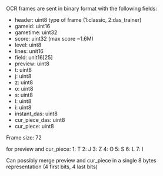 OCR frames are sent in binary format with the following fields:

* header:        uint8 type of frame (1:classic, 2:das_trainer)
* gameid:        uint16
* gametime:      uint32
* score:         uint32 (max score ~1.6M)
* level:         uint8
* lines:         unit16
* field:         unit16[25]
* preview:       uint8
* t:             uint8
* j:             uint8
* z:             uint8
* o:             uint8
* s:             uint8
* l:             uint8
* i:             uint8
* instant_das:   uint8
* cur_piece_das: uint8
* cur_piece:     uint8


Frame size: 72

for preview and cur_piece:
1: T
2: J
3: Z
4: O
5: S
6: L
7: I

Can possibly merge preview and cur_piece in a single 8 bytes representation (4 first bits, 4 last bits)

